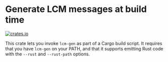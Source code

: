 # Generate LCM messages at build time

[![crates.io](http://meritbadge.herokuapp.com/lcm_gen)](https://crates.io/crates/lcm_gen)

This crate lets you invoke `lcm-gen` as part of a Cargo build script.
It requires that you have `lcm-gen` on your PATH, and that it supports emitting Rust code with the `--rust` and `--rust-path` options.
